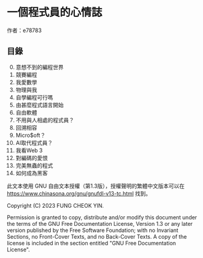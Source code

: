 # 一個程式員的心情誌

作者：e78783


## 目錄

0. 意想不到的編程世界
1. 競賽編程
2. 我愛數學
3. 物理與我
4. 自學編程可行嗎
5. 由甚麼程式語言開始
6. 自由軟體
7. 不用與人相處的程式員？
8. 回溯相容
9. Micro$oft？
10. AI取代程式員？
11. 我看Web 3
12. 對編碼的愛恨
13. 完美無蟲的程式
14. 如何成為黑客

此文本使用 GNU 自由文本授權（第1.3版），授權聲明的繁體中文版本可以在 https://www.chinasona.org/gnu/gnufdl-v13-tc.html 找到。

Copyright (C) 2023  FUNG CHEOK YIN.

Permission is granted to copy, distribute and/or modify this document
under the terms of the GNU Free Documentation License, Version 1.3
or any later version published by the Free Software Foundation;
with no Invariant Sections, no Front-Cover Texts, and no Back-Cover Texts.
A copy of the license is included in the section entitled "GNU
Free Documentation License".
